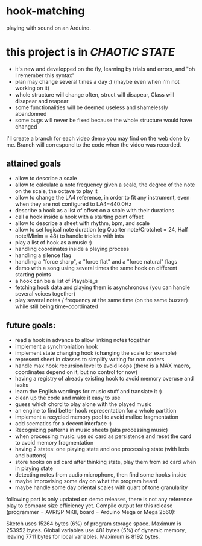 # hook-matching
playing with sound on an Arduino.

# this project is in _*CHAOTIC STATE*_ 
  - it's new and developped on the fly, learning by trials and errors, and "oh I remember this syntax"
  - plan may change several times a day :) (maybe even when i'm not working on it)
  - whole structure will change often, struct will disapear, Class will disapear and reapear
  - some functionalities will be deemed useless and shamelessly abandonned
  - some bugs will never be fixed because the whole structure would have changed

I'll create a branch for each video demo you may find on the web done by me. Branch will correspond to the code when the video was recorded.

## attained goals
 - allow to describe a scale
 - allow to calculate a note frequency given a scale, the degree of the note on the scale, the octave to play it 
 - allow to change the LA4 reference, in order to fit any instrument, even when they are not configured to LA4=440.0Hz
 - describe a hook as a list of offset on a scale with their durations
 - call a hook inside a hook with a starting point offset
 - allow to describe a sheet with rhythm, bpm, and scale
 - allow to set logical note duration (eg Quarter note/Crotchet = 24, Half note/Minim = 48) to handle triolets with ints
 - play a list of hook as a music :)
 - handling coordinates inside a playing process
 - handling a silence flag
 - handling a "force sharp", a "force flat" and a "force natural" flags
 - demo with a song using several times the same hook on different starting points
 - a hook can be a list of Playable_s
 - fetching hook data and playing them is asynchronous (you can handle several voices together)
 - play several notes / frequency at the same time (on the same buzzer) while still being time-coordinated
 
## future goals:
 - read a hook in advance to allow linking notes together
 - implement a synchroniation hook
 - implement state changing hook (changing the scale for example)
 - represent sheet in classes to simplify writing for non coders
 - handle max hook recursion level to avoid loops (there is a MAX macro, coordinates depend on it, but no control for now)
 - having a registry of already existing hook to avoid memory overuse and leaks
 - learn the English wordings for music stuff and translate it :)
 - clean up the code and make it easy to use
 - guess which chord to play alone with the played music
 - an engine to find better hook representation for a whole partition
 - implement a recycled memory pool to avoid malloc fragmentation
 - add scematics for a decent interface :)
 - Recognizing patterns in music sheets (aka processing music)
 - when processing music: use sd card as persistence and reset the card to avoid memory fragmentation
 - having 2 states: one playing state and one processing state (with leds and buttons)
 - store hooks on sd card after thinking state, play them from sd card when in playing state
 - detecting notes from audio microphone, then find some hooks inside
 - maybe improvising some day on what the program heard
 - maybe handle some day oriental scales with quart of tone granularity



following part is only updated on demo releases, there is not any reference play to compare size efficiency yet.
Compile output for this release (programmer = AVRISP MKII, board = Arduino Mega or Mega 2560): 

Sketch uses 15264 bytes (6%) of program storage space. Maximum is 253952 bytes.
Global variables use 481 bytes (5%) of dynamic memory, leaving 7711 bytes for local variables. Maximum is 8192 bytes.
